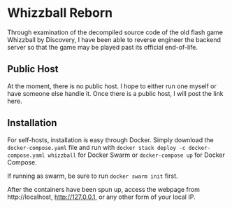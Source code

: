 # Whizzball Reborn
Through examination of the decompiled source code of the old flash game Whizzball by Discovery, I have been able to reverse engineer the backend server so that the game may be played past its official end-of-life.

## Public Host
At the moment, there is no public host. I hope to either run one myself or have someone else handle it. Once there is a public host, I will post the link here.

## Installation
For self-hosts, installation is easy through Docker. Simply download the `docker-compose.yaml` file and run with `docker stack deploy -c docker-compose.yaml whizzball` for Docker Swarm or `docker-compose up` for Docker Compose.

If running as swarm, be sure to run `docker swarm init` first.

After the containers have been spun up, access the webpage from http://localhost, http://127.0.0.1, or any other form of your local IP.